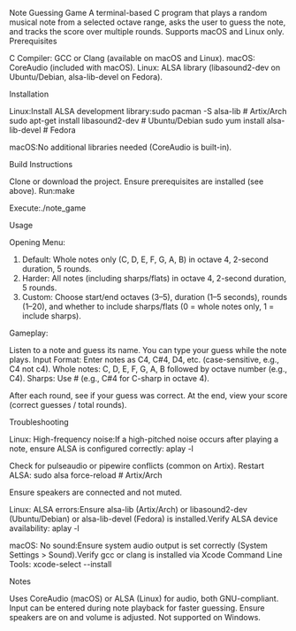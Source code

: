 Note Guessing Game
A terminal-based C program that plays a random musical note from a selected octave range, asks the user to guess the note, and tracks the score over multiple rounds. Supports macOS and Linux only.
Prerequisites

C Compiler: GCC or Clang (available on macOS and Linux).
macOS: CoreAudio (included with macOS).
Linux: ALSA library (libasound2-dev on Ubuntu/Debian, alsa-lib-devel on Fedora).

Installation

Linux:Install ALSA development library:sudo pacman -S alsa-lib  # Artix/Arch
sudo apt-get install libasound2-dev  # Ubuntu/Debian
sudo yum install alsa-lib-devel     # Fedora


macOS:No additional libraries needed (CoreAudio is built-in).

Build Instructions

Clone or download the project.
Ensure prerequisites are installed (see above).
Run:make


Execute:./note_game



Usage

Opening Menu:

1. Default: Whole notes only (C, D, E, F, G, A, B) in octave 4, 2-second duration, 5 rounds.
2. Harder: All notes (including sharps/flats) in octave 4, 2-second duration, 5 rounds.
3. Custom: Choose start/end octaves (3–5), duration (1–5 seconds), rounds (1–20), and whether to include sharps/flats (0 = whole notes only, 1 = include sharps).


Gameplay:

Listen to a note and guess its name. You can type your guess while the note plays.
Input Format: Enter notes as C4, C#4, D4, etc. (case-sensitive, e.g., C4 not c4).
Whole notes: C, D, E, F, G, A, B followed by octave number (e.g., C4).
Sharps: Use # (e.g., C#4 for C-sharp in octave 4).


After each round, see if your guess was correct.
At the end, view your score (correct guesses / total rounds).



Troubleshooting

Linux: High-frequency noise:If a high-pitched noise occurs after playing a note, ensure ALSA is configured correctly:
aplay -l

Check for pulseaudio or pipewire conflicts (common on Artix). Restart ALSA:
sudo alsa force-reload  # Artix/Arch

Ensure speakers are connected and not muted.

Linux: ALSA errors:Ensure alsa-lib (Artix/Arch) or libasound2-dev (Ubuntu/Debian) or alsa-lib-devel (Fedora) is installed.Verify ALSA device availability:
aplay -l


macOS: No sound:Ensure system audio output is set correctly (System Settings > Sound).Verify gcc or clang is installed via Xcode Command Line Tools:
xcode-select --install



Notes

Uses CoreAudio (macOS) or ALSA (Linux) for audio, both GNU-compliant.
Input can be entered during note playback for faster guessing.
Ensure speakers are on and volume is adjusted.
Not supported on Windows.


